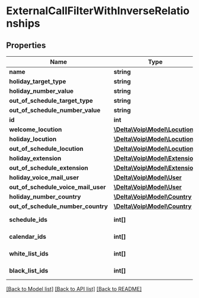# ExternalCallFilterWithInverseRelationships

## Properties
Name | Type | Description | Notes
------------ | ------------- | ------------- | -------------
**name** | **string** |  | 
**holiday_target_type** | **string** |  | [optional] 
**holiday_number_value** | **string** |  | [optional] 
**out_of_schedule_target_type** | **string** |  | [optional] 
**out_of_schedule_number_value** | **string** |  | [optional] 
**id** | **int** |  | [optional] 
**welcome_locution** | [**\Delta\Voip\Model\Locution**](Locution.md) |  | [optional] 
**holiday_locution** | [**\Delta\Voip\Model\Locution**](Locution.md) |  | [optional] 
**out_of_schedule_locution** | [**\Delta\Voip\Model\Locution**](Locution.md) |  | [optional] 
**holiday_extension** | [**\Delta\Voip\Model\Extension**](Extension.md) |  | [optional] 
**out_of_schedule_extension** | [**\Delta\Voip\Model\Extension**](Extension.md) |  | [optional] 
**holiday_voice_mail_user** | [**\Delta\Voip\Model\User**](User.md) |  | [optional] 
**out_of_schedule_voice_mail_user** | [**\Delta\Voip\Model\User**](User.md) |  | [optional] 
**holiday_number_country** | [**\Delta\Voip\Model\Country**](Country.md) |  | [optional] 
**out_of_schedule_number_country** | [**\Delta\Voip\Model\Country**](Country.md) |  | [optional] 
**schedule_ids** | **int[]** | Schedule ids | [optional] 
**calendar_ids** | **int[]** | Calendar ids | [optional] 
**white_list_ids** | **int[]** | Whitelisted matchlists | [optional] 
**black_list_ids** | **int[]** | Blacklisted matchlists | [optional] 

[[Back to Model list]](../README.md#documentation-for-models) [[Back to API list]](../README.md#documentation-for-api-endpoints) [[Back to README]](../README.md)


